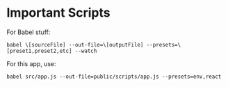 # Important Scripts

For Babel stuff:

    babel \[sourceFile] --out-file=\[outputFile] --presets=\[preset1,preset2,etc] --watch

For this app, use: 

    babel src/app.js --out-file=public/scripts/app.js --presets=env,react